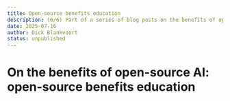 ```yaml
---
title: Open-source benefits education
description: (6/6) Part of a series of blog posts on the benefits of open-source AI.
date: 2025-07-16
author: Dick Blankvoort
status: unpublished
---
```

# On the benefits of open-source AI: open-source benefits education
<author :author="author"></author>